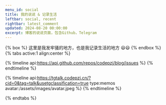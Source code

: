 ```yaml
---
menu_id: social
title: 我的说说 & 记录生活
leftbar: social, recent
rightbar: latest_comment
updated: 2024-08-20 00:00:00
excerpt: 博客的说说页面，包含Github，Telegram
---
```


{% box %}
这里是我发牢骚的地方，也是我记录生活的地方 😃😃
{% endbox %}
{% tabs active:1 align:center %}

<!-- tab Github -->

{% timeline api:https://api.github.com/repos/codepzj/blog/issues %}
{% endtimeline %}

<!-- tab Telegram -->

{% timeline api:https://tgtalk.codepzj.cn/?cid=0&tag=talk&usetgclassification=true type:memos avatar:/assets/images/avatar.jpeg %}
{% endtimeline %}

{% endtabs %}
